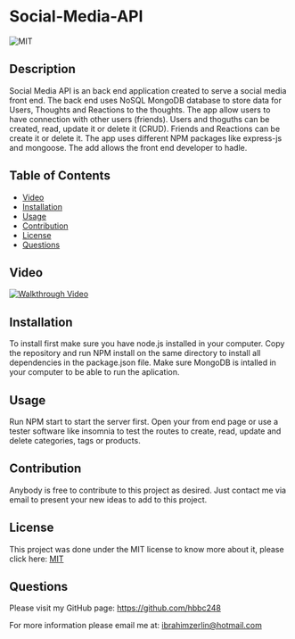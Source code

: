 # Social-Media-API 

  ![MIT](https://img.shields.io/badge/License-MIT-green)

  ## Description
  Social Media API is an back end application created to serve a social media front end. The back end uses NoSQL MongoDB database to store data for Users, Thoughts and Reactions to the thoughts. The app allow users to have connection with other users (friends). Users and thoguths can be created, read, update it or delete it (CRUD). Friends and Reactions can be create it or delete it. The app uses different NPM packages like express-js and mongoose. The add allows the front end developer to hadle. 

  ## Table of Contents
  * [Video](#Video)
  * [Installation](#installation)
  * [Usage](#usage)
  * [Contribution](#contribution)
  * [License](#license)
  * [Questions](#questions)

  ## Video

  [![Walkthrough Video](./src/images/screenshot.jpg)](https://drive.google.com/file/d/1EwgA7-gnEoeEX5YDP5FA_3ILxE3Xe6KT/view)
 

  
  ## Installation
  To install first make sure you have node.js installed in your computer. Copy the repository and run NPM install on the same directory to install all dependencies in the package.json file. Make sure MongoDB is intalled in your computer to be able to run the aplication. 
  
  ## Usage
  Run NPM start to start the server first. Open your from end page or use a tester software like insomnia to test the routes to create, read, update and delete categories, tags or products.

  ## Contribution
  Anybody is free to contribute to this project as desired. Just contact me via email to present your new ideas to add to this project.

  ## License
  This project was done under the MIT license to know more about it, please click here: [MIT](https://choosealicense.com/licenses/mit/)

  ## Questions
  Please visit my GitHub page: https://github.com/hbbc248
  
  For more information please email me at: ibrahimzerlin@hotmail.com